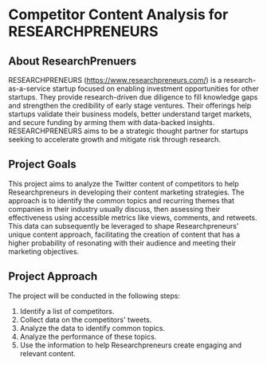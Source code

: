 # Competitor Content Analysis for RESEARCHPRENEURS

## About ResearchPrenuers
RESEARCHPRENEURS (https://www.researchpreneurs.com/) is a research-as-a-service startup focused on enabling investment opportunities for other startups. They provide research-driven due diligence to fill knowledge gaps and strengthen the credibility of early stage ventures. Their offerings help startups validate their business models, better understand target markets, and secure funding by arming them with data-backed insights. RESEARCHPRENEURS aims to be a strategic thought partner for startups seeking to accelerate growth and mitigate risk through research.

## Project Goals
This project aims to analyze the Twitter content of competitors to help Researchpreneurs in developing their content marketing strategies. The approach is to identify the common topics and recurring themes that companies in their industry usually discuss, then assessing their effectiveness using accessible metrics like views, comments, and retweets. This data can subsequently be leveraged to shape Researchpreneurs' unique content approach, facilitating the creation of content that has a higher probability of resonating with their audience and meeting their marketing objectives.


## Project Approach
The project will be conducted in the following steps:
1. Identify a list of competitors.
2. Collect data on the competitors' tweets.
3. Analyze the data to identify common topics.
4. Analyze the performance of these topics.
4. Use the information to help Researchpreneurs create engaging and relevant content.